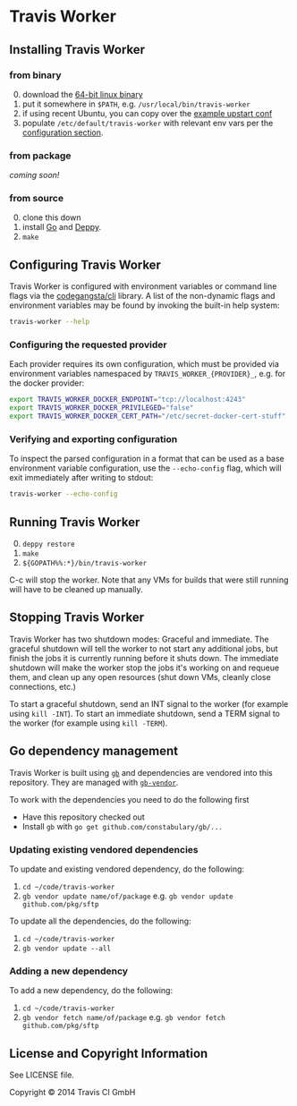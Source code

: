 # Travis Worker

## Installing Travis Worker

### from binary

0. download the [64-bit linux
   binary](https://travis-worker-artifacts.s3.amazonaws.com/travis-ci/worker/172/172.1/build/linux/amd64/travis-worker)
0. put it somewhere in `$PATH`, e.g. `/usr/local/bin/travis-worker`
0. if using recent Ubuntu, you can copy over the [example upstart
   conf](./travis-worker-upstart-example.conf)
0. populate `/etc/default/travis-worker` with relevant env vars per the
   [configuration section](#configuring-travis-worker).

### from package

*coming soon!*

### from source
0. clone this down
0. install [Go](http://golang.org) and
   [Deppy](https://github.com/hamfist/deppy).
0. `make`

## Configuring Travis Worker

Travis Worker is configured with environment variables or command line flags via
the [codegangsta/cli](https://github.com/codegangsta/cli) library.  A list of
the non-dynamic flags and environment variables may be found by invoking the
built-in help system:

``` bash
travis-worker --help
```

### Configuring the requested provider

Each provider requires its own configuration, which must be provided via
environment variables namespaced by `TRAVIS_WORKER_{PROVIDER}_`, e.g. for the
docker provider:

``` bash
export TRAVIS_WORKER_DOCKER_ENDPOINT="tcp://localhost:4243"
export TRAVIS_WORKER_DOCKER_PRIVILEGED="false"
export TRAVIS_WORKER_DOCKER_CERT_PATH="/etc/secret-docker-cert-stuff"
```

### Verifying and exporting configuration

To inspect the parsed configuration in a format that can be used as a base
environment variable configuration, use the `--echo-config` flag, which will
exit immediately after writing to stdout:

``` bash
travis-worker --echo-config
```


## Running Travis Worker

0. `deppy restore`
0. `make`
0. `${GOPATH%%:*}/bin/travis-worker`

C-c will stop the worker. Note that any VMs for builds that were still running
will have to be cleaned up manually.

## Stopping Travis Worker

Travis Worker has two shutdown modes: Graceful and immediate. The graceful
shutdown will tell the worker to not start any additional jobs, but finish the
jobs it is currently running before it shuts down. The immediate shutdown will
make the worker stop the jobs it's working on and requeue them, and clean up any
open resources (shut down VMs, cleanly close connections, etc.)

To start a graceful shutdown, send an INT signal to the worker (for example
using `kill -INT`). To start an immediate shutdown, send a TERM signal to the
worker (for example using `kill -TERM`).

## Go dependency management

Travis Worker is built using [`gb`](http://getgb.io) and dependencies
are vendored into this repository. They are managed with
[`gb-vendor`](http://godoc.org/github.com/constabulary/gb/cmd/gb-vendor).

To work with the dependencies you need to do the following first

- Have this repository checked out
- Install `gb` with `go get github.com/constabulary/gb/...`

### Updating existing vendored dependencies

To update and existing vendored dependency, do the following:

1. `cd ~/code/travis-worker`
2. `gb vendor update name/of/package` e.g. `gb vendor update github.com/pkg/sftp`

To update all the dependencies, do the following:

1. `cd ~/code/travis-worker`
2. `gb vendor update --all`

### Adding a new dependency

To add a new dependency, do the following:

1. `cd ~/code/travis-worker`
2. `gb vendor fetch name/of/package` e.g. `gb vendor fetch github.com/pkg/sftp`

## License and Copyright Information

See LICENSE file.

Copyright © 2014 Travis CI GmbH
